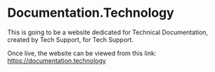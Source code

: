 # Documentation.Technology

This is going to be a website dedicated for Technical Documentation, created by Tech Support, for Tech Support.

Once live, the website can be viewed from this link: https://documentation.technology
